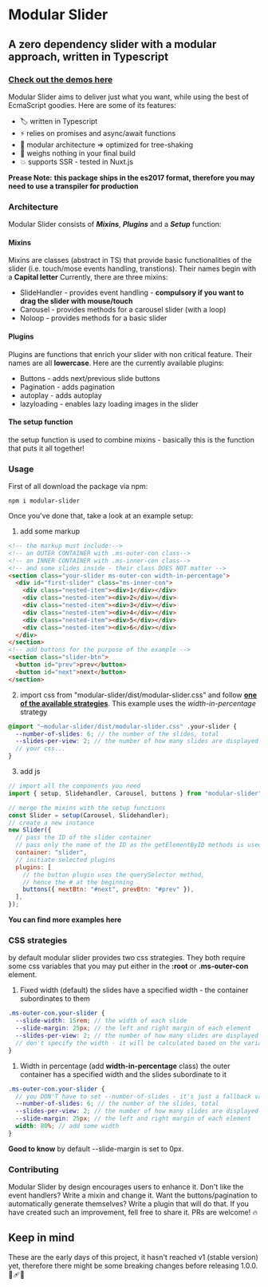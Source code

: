 # Modular Slider

## A zero dependency slider with a modular approach, written in Typescript

### [Check out the demos here](https://matb85.github.io/modular-slider/)

Modular Slider aims to deliver just what you want, while using the best of EcmaScript goodies. Here are some of its features:

- :label: written in Typescript
- :zap: relies on promises and async/await functions
- :art: modular architecture => optimized for tree-shaking
- :rocket: weighs nothing in your final build
- :boom: supports SSR - tested in Nuxt.js

**Prease Note:**
**this package ships in the es2017 format, therefore you may need to use a transpiler for production**

### Architecture

Modular Slider consists of **_Mixins_**, **_Plugins_** and a **_Setup_** function:

#### Mixins

Mixins are classes (abstract in TS) that provide basic functionalities of the slider (i.e. touch/mose events handling, transtions). Their names begin with a **Capital letter** Currently, there are three mixins:

- SlideHandler - provides event handling - **compulsory if you want to drag the slider with mouse/touch**
- Carousel - provides methods for a carousel slider (with a loop)
- Noloop - provides methods for a basic slider

#### Plugins

Plugins are functions that enrich your slider with non critical feature. Their names are all **lowercase**. Here are the currently available plugins:

- Buttons - adds next/previous slide buttons
- Pagination - adds pagination
- autoplay - adds autoplay
- lazyloading - enables lazy loading images in the slider

#### The setup function

the setup function is used to combine mixins - basically this is the function that puts it all together!

### Usage

First of all download the package via npm:

```
npm i modular-slider
```

Once you've done that, take a look at an example setup:

1. add some markup

```html
<!-- the markup must include:-->
<!-- an OUTER CONTAINER with .ms-outer-con class-->
<!-- an INNER CONTAINER with .ms-inner-con class-->
<!-- and some slides inside - their class DOES NOT matter -->
<section class="your-slider ms-outer-con width-in-percentage">
  <div id="first-slider" class="ms-inner-con">
    <div class="nested-item"><div>1</div></div>
    <div class="nested-item"><div>2</div></div>
    <div class="nested-item"><div>3</div></div>
    <div class="nested-item"><div>4</div></div>
    <div class="nested-item"><div>5</div></div>
    <div class="nested-item"><div>6</div></div>
  </div>
</section>
<!-- add buttons for the purpose of the example -->
<section class="slider-btn">
  <button id="prev">prev</button>
  <button id="next">next</button>
</section>
```

2. import css from "modular-slider/dist/modular-slider.css" and follow [**one of the available strategies**](#css-strategies). This example uses the _width-in-percentage_ strategy

```scss
@import "~modular-slider/dist/modular-slider.css" .your-slider {
  --number-of-slides: 6; // the number of the slides, total
  --slides-per-view: 2; // the number of how many slides are displayed at once
  // your css...
}
```

3. add js

```js
// import all the components you need
import { setup, Slidehandler, Carousel, buttons } from "modular-slider";

// merge the mixins with the setup functions
const Slider = setup(Carousel, Slidehandler);
// create a new instance
new Slider({
  // pass the ID of the slider container
  // pass only the name of the ID as the getElementByID methods is used
  container: "slider",
  // initiate selected plugins
  plugins: [
    // the button plugin uses the querySelector method,
    // hence the # at the beginning
    buttons({ nextBtn: "#next", prevBtn: "#prev" }),
  ],
});
```

**You can find more examples here**

### CSS strategies

by default modular slider provides two css strategies. They both require some css variables that you may put either in the **:root** or **.ms-outer-con** element.

1. Fixed width (default)
   the slides have a specified width - the container subordinates to them

```scss
.ms-outer-con.your-slider {
  --slide-width: 15rem; // the width of each slide
  --slide-margin: 25px; // the left and right margin of each element
  --slides-per-view: 2; // the number of how many slides are displayed at once
  // don't specify the width - it will be calculated based on the variables above
}
```

1. Width in percentage (add **width-in-percentage** class)
   the outer container has a specified width and the slides subordinate to it

```scss
.ms-outer-con.your-slider {
  // you DON'T have to set --number-of-slides - it's just a fallback value just in case something goes wrong
  --number-of-slides: 6; // the number of the slides, total
  --slides-per-view: 2; // the number of how many slides are displayed at once
  --slide-margin: 25px; // the left and right margin of each element
  width: 80%; // add some width
}
```

**Good to know** by default --slide-margin is set to 0px.

### Contributing

Modular Slider by design encourages users to enhance it. Don't like the event handlers? Write a mixin and change it. Want the buttons/pagination to automatically generate themselves? Write a plugin that will do that. If you have created such an improvement, fell free to share it. PRs are welcome! :fire:

## Keep in mind

These are the early days of this project, it hasn't reached v1 (stable version) yet, therefore there might be some breaking changes before releasing 1.0.0. :monocle_face::adhesive_bandage::boom:
